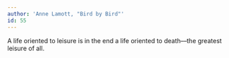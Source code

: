 ```yaml
---
author: 'Anne Lamott, "Bird by Bird"'
id: 55
---
```


A life oriented to leisure is in the end a life oriented to death––the greatest leisure of all.